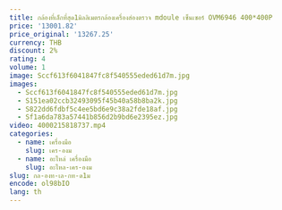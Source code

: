 ```yaml
---
title: กล้องที่เล็กที่สุด1มิลลิเมตรกล้องเครื่องส่องตรวจ mdoule เซ็นเซอร์ OVM6946 400*400P
price: '13001.82'
price_original: '13267.25'
currency: THB
discount: 2%
rating: 4
volume: 1
image: Sccf613f6041847fc8f540555eded61d7m.jpg
images:
  - Sccf613f6041847fc8f540555eded61d7m.jpg
  - S151ea02ccb32493095f45b40a58b8ba2k.jpg
  - S822dd6fdbf5c4ee5bd6e9c38a2fde18af.jpg
  - Sf1a6da783a57441b856d2b9bd6e2395ez.jpg
video: 4000215818737.mp4
categories:
  - name: เครื่องมือ
    slug: เคร-องม
  - name: อะไหล่ เครื่องมือ
    slug: อะไหล-เคร-องม
slug: กล-องท-เล-กท-ด1ม
encode: ol98bIO
lang: th
---
```

  